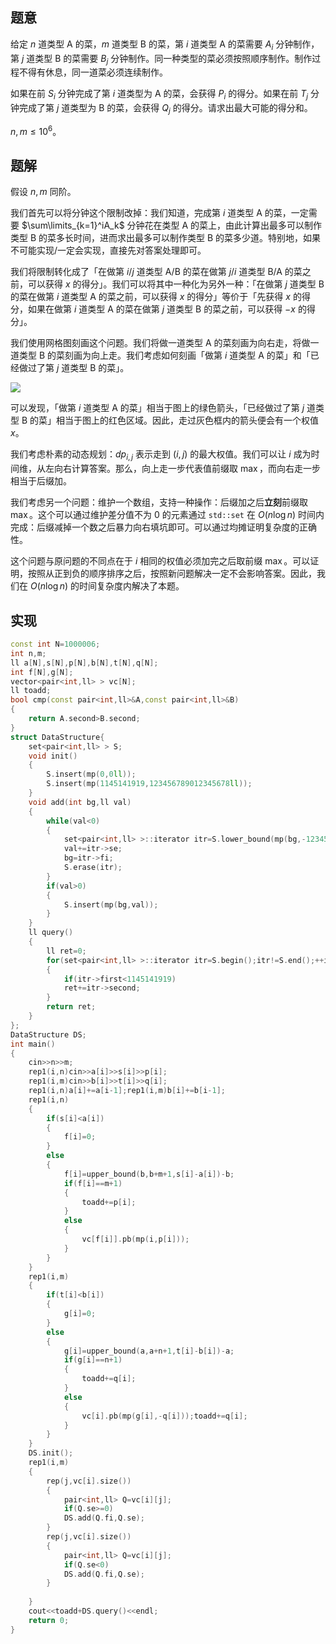 ## 题意

给定 $n$ 道类型 A 的菜，$m$ 道类型 B 的菜，第 $i$ 道类型 A 的菜需要 $A_i$ 分钟制作，第 $j$ 道类型 B 的菜需要 $B_j$ 分钟制作。同一种类型的菜必须按照顺序制作。制作过程不得有休息，同一道菜必须连续制作。

如果在前 $S_i$ 分钟完成了第 $i$ 道类型为 A 的菜，会获得 $P_i$ 的得分。如果在前 $T_j$ 分钟完成了第 $j$ 道类型为 B 的菜，会获得 $Q_j$ 的得分。请求出最大可能的得分和。

$n,m\le 10^6$。

## 题解

假设 $n,m$ 同阶。

我们首先可以将分钟这个限制改掉：我们知道，完成第 $i$ 道类型 A 的菜，一定需要 $\sum\limits_{k=1}^iA_k$ 分钟花在类型 A 的菜上，由此计算出最多可以制作类型 B 的菜多长时间，进而求出最多可以制作类型 B 的菜多少道。特别地，如果不可能实现/一定会实现，直接先对答案处理即可。

我们将限制转化成了「在做第 $i/j$ 道类型 A/B 的菜在做第 $j/i$ 道类型 B/A 的菜之前，可以获得 $x$ 的得分」。我们可以将其中一种化为另外一种：「在做第 $j$ 道类型 B 的菜在做第 $i$ 道类型 A 的菜之前，可以获得 $x$ 的得分」等价于「先获得 $x$ 的得分，如果在做第 $i$ 道类型 A 的菜在做第 $j$ 道类型 B 的菜之前，可以获得 $-x$ 的得分」。

我们使用网格图刻画这个问题。我们将做一道类型 A 的菜刻画为向右走，将做一道类型 B 的菜刻画为向上走。我们考虑如何刻画「做第 $i$ 道类型 A 的菜」和「已经做过了第 $j$ 道类型 B 的菜」。

![](https://cdn.luogu.com.cn/upload/image_hosting/r1u9vst5.png)

可以发现，「做第 $i$ 道类型 A 的菜」相当于图上的绿色箭头，「已经做过了第 $j$ 道类型 B 的菜」相当于图上的红色区域。因此，走过灰色框内的箭头便会有一个权值 $x$。

我们考虑朴素的动态规划：$dp_{i,j}$ 表示走到 $(i,j)$ 的最大权值。我们可以让 $i$ 成为时间维，从左向右计算答案。那么，向上走一步代表值前缀取 $\max$，而向右走一步相当于后缀加。

我们考虑另一个问题：维护一个数组，支持一种操作：后缀加之后**立刻**前缀取 $\max$。这个可以通过维护差分值不为 $0$ 的元素通过 `std::set` 在 $O(n\log n)$ 时间内完成：后缀减掉一个数之后暴力向右填坑即可。可以通过均摊证明复杂度的正确性。

这个问题与原问题的不同点在于 $i$ 相同的权值必须加完之后取前缀 $\max$。可以证明，按照从正到负的顺序排序之后，按照新问题解决一定不会影响答案。因此，我们在 $O(n\log n)$ 的时间复杂度内解决了本题。

## 实现

```cpp
const int N=1000006;
int n,m;
ll a[N],s[N],p[N],b[N],t[N],q[N];
int f[N],g[N];
vector<pair<int,ll> > vc[N];
ll toadd;
bool cmp(const pair<int,ll>&A,const pair<int,ll>&B)
{
	return A.second>B.second;
}
struct DataStructure{
	set<pair<int,ll> > S;
	void init()
	{
		S.insert(mp(0,0ll));
		S.insert(mp(1145141919,123456789012345678ll));
	}
	void add(int bg,ll val)
	{
		while(val<0)
		{
			set<pair<int,ll> >::iterator itr=S.lower_bound(mp(bg,-123456789012345678ll));
			val+=itr->se;
			bg=itr->fi;
			S.erase(itr); 
		}
		if(val>0)
		{
			S.insert(mp(bg,val));
		}
	}
	ll query()
	{
		ll ret=0;
		for(set<pair<int,ll> >::iterator itr=S.begin();itr!=S.end();++itr)
		{
			if(itr->first<1145141919)
			ret+=itr->second;
		}
		return ret;
	}
};
DataStructure DS;
int main()
{
	cin>>n>>m;
	rep1(i,n)cin>>a[i]>>s[i]>>p[i];
	rep1(i,m)cin>>b[i]>>t[i]>>q[i];
	rep1(i,n)a[i]+=a[i-1];rep1(i,m)b[i]+=b[i-1];
	rep1(i,n)
	{
		if(s[i]<a[i])
		{
			f[i]=0;
		}
		else
		{
			f[i]=upper_bound(b,b+m+1,s[i]-a[i])-b;
			if(f[i]==m+1)
			{
				toadd+=p[i];
			}
			else
			{
				vc[f[i]].pb(mp(i,p[i]));
			}
		}
	}
	rep1(i,m)
	{
		if(t[i]<b[i])
		{
			g[i]=0;
		}
		else
		{
			g[i]=upper_bound(a,a+n+1,t[i]-b[i])-a;
			if(g[i]==n+1)
			{
				toadd+=q[i];
			}
			else
			{
				vc[i].pb(mp(g[i],-q[i]));toadd+=q[i];
			}
		}
	}
	DS.init();
	rep1(i,m)
	{
		rep(j,vc[i].size())
		{
			pair<int,ll> Q=vc[i][j];
			if(Q.se>=0)
			DS.add(Q.fi,Q.se);
		}
		rep(j,vc[i].size())
		{
			pair<int,ll> Q=vc[i][j];
			if(Q.se<0)
			DS.add(Q.fi,Q.se);
		}
		
	}
	cout<<toadd+DS.query()<<endl;
	return 0;
}
```